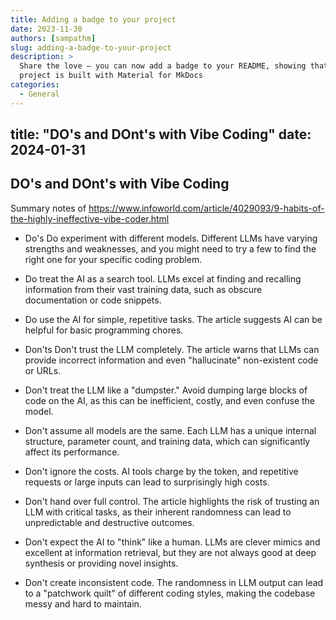 ```yaml
---
title: Adding a badge to your project
date: 2023-11-30
authors: [sampathm]
slug: adding-a-badge-to-your-project
description: >
  Share the love – you can now add a badge to your README, showing that your
  project is built with Material for MkDocs
categories:
  - General
---
```

## title: "DO's and DOnt's with Vibe Coding" date: 2024-01-31

## DO's and DOnt's with Vibe Coding

Summary notes of
https://www.infoworld.com/article/4029093/9-habits-of-the-highly-ineffective-vibe-coder.html

- Do's Do experiment with different models. Different LLMs have varying
  strengths and weaknesses, and you might need to try a few to find the right
  one for your specific coding problem.

- Do treat the AI as a search tool. LLMs excel at finding and recalling
  information from their vast training data, such as obscure documentation or
  code snippets.

- Do use the AI for simple, repetitive tasks. The article suggests AI can be
  helpful for basic programming chores.

- Don'ts Don't trust the LLM completely. The article warns that LLMs can
  provide incorrect information and even "hallucinate" non-existent code or
  URLs.

- Don't treat the LLM like a "dumpster." Avoid dumping large blocks of code on
  the AI, as this can be inefficient, costly, and even confuse the model.

- Don't assume all models are the same. Each LLM has a unique internal
  structure, parameter count, and training data, which can significantly affect
  its performance.

- Don't ignore the costs. AI tools charge by the token, and repetitive requests
  or large inputs can lead to surprisingly high costs.

- Don't hand over full control. The article highlights the risk of trusting an
  LLM with critical tasks, as their inherent randomness can lead to
  unpredictable and destructive outcomes.

- Don't expect the AI to "think" like a human. LLMs are clever mimics and
  excellent at information retrieval, but they are not always good at deep
  synthesis or providing novel insights.

- Don't create inconsistent code. The randomness in LLM output can lead to a
  "patchwork quilt" of different coding styles, making the codebase messy and
  hard to maintain.

